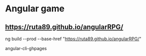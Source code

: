 # Angular game

## https://ruta89.github.io/angularRPG/

ng build --prod --base-href "https://ruta89.github.io/angularRPG/"

angular-cli-ghpages
